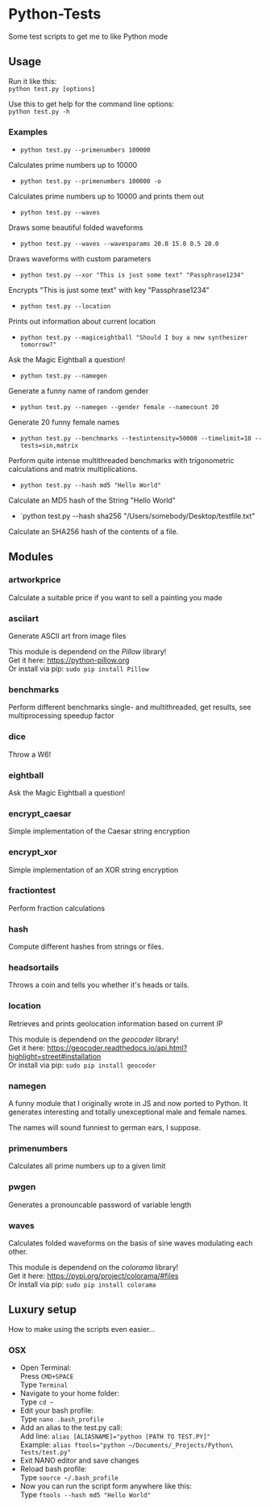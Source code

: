 # Python-Tests
Some test scripts to get me to like Python mode

## Usage
Run it like this:  
`python test.py [options]`

Use this to get help for the command line options:  
`python test.py -h`

### Examples

* `python test.py --primenumbers 100000`

 Calculates prime numbers up to 10000

* `python test.py --primenumbers 100000 -o`

 Calculates prime numbers up to 10000 and prints them out

* `python test.py --waves`

 Draws some beautiful folded waveforms

* `python test.py --waves --wavesparams 20.0 15.0 0.5 20.0`

 Draws waveforms with custom parameters

* `python test.py --xor "This is just some text" "Passphrase1234"`

 Encrypts "This is just some text" with key "Passphrase1234"

* `python test.py --location`

 Prints out information about current location

* `python test.py --magiceightball "Should I buy a new synthesizer tomorrow?"`

 Ask the Magic Eightball a question!

* `python test.py --namegen`
 
 Generate a funny name of random gender

* `python test.py --namegen --gender female --namecount 20`
 
 Generate 20 funny female names

* `python test.py --benchmarks --testintensity=50000 --timelimit=10 --tests=sin,matrix`
 
 Perform quite intense multithreaded benchmarks with trigonometric calculations and matrix multiplications.

* `python test.py --hash md5 "Hello World"`
 
 Calculate an MD5 hash of the String "Hello World"

* `python test.py --hash sha256 "/Users/somebody/Desktop/testfile.txt"
 
 Calculate an SHA256 hash of the contents of a file.

## Modules

### artworkprice
Calculate a suitable price if you want to sell a painting you made

### asciiart
Generate ASCII art from image files

This module is dependend on the *Pillow* library!  
Get it here: https://python-pillow.org  
Or install via pip: `sudo pip install Pillow`

### benchmarks
Perform different benchmarks single- and multithreaded, get results, see multiprocessing speedup factor

### dice
Throw a W6!

### eightball
Ask the Magic Eightball a question!

### encrypt_caesar
Simple implementation of the Caesar string encryption

### encrypt_xor
Simple implementation of an XOR string encryption

### fractiontest
Perform fraction calculations

### hash
Compute different hashes from strings or files.

### headsortails
Throws a coin and tells you whether it's heads or tails.

### location
Retrieves and prints geolocation information based on current IP

This module is dependend on the *geocoder* library!  
Get it here: https://geocoder.readthedocs.io/api.html?highlight=street#installation  
Or install via pip: `sudo pip install geocoder`

### namegen
A funny module that I originally wrote in JS and now ported to Python. It generates interesting and totally unexceptional male and female names.

The names will sound funniest to german ears, I suppose.

### primenumbers
Calculates all prime numbers up to a given limit

### pwgen
Generates a pronouncable password of variable length

### waves
Calculates folded waveforms on the basis of sine waves modulating each other.

This module is dependend on the *colorama* library!  
Get it here: https://pypi.org/project/colorama/#files  
Or install via pip: `sudo pip install colorama`


## Luxury setup
How to make using the scripts even easier...
### OSX
* Open Terminal:  
    Press `CMD+SPACE`  
    Type `Terminal`
* Navigate to your home folder:  
    Type `cd ~`
* Edit your bash profile:  
    Type `nano .bash_profile`
* Add an alias to the test.py call:  
    Add line: `alias [ALIASNAME]="python [PATH TO TEST.PY]"`  
    Example: `alias ftools="python ~/Documents/_Projects/Python\ Tests/test.py"`
* Exit NANO editor and save changes
* Reload bash profile:  
    Type `source ~/.bash_profile`
* Now you can run the script form anywhere like this:  
    Type `ftools --hash md5 "Hello World"`
